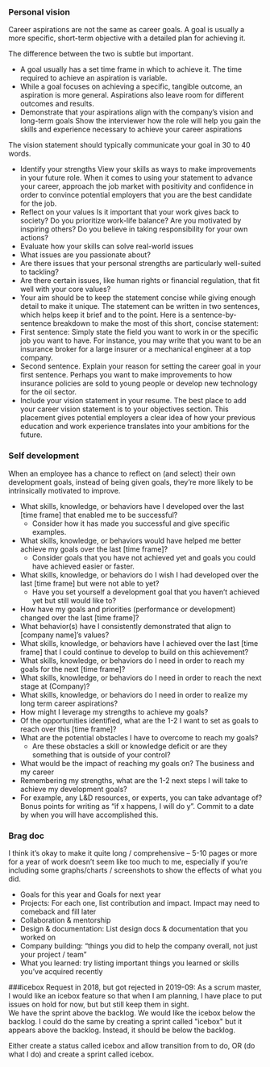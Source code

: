 ### Personal vision

Career aspirations are not the same as career goals. A goal is usually a more specific, short-term objective with a detailed plan for achieving it.

The difference between the two is subtle but important. 
* A goal usually has a set time frame in which to achieve it. The time required to achieve an aspiration is variable.
* While a goal focuses on achieving a specific, tangible outcome, an aspiration is more general. Aspirations also leave room for different outcomes and results.
* Demonstrate that your aspirations align with the company’s vision and long-term goals
Show the interviewer how the role will help you gain the skills and experience necessary to achieve your career aspirations

The vision statement should typically communicate your goal in 30 to 40 words. 

* Identify your strengths
View your skills as ways to make improvements in your future role. When it comes to using your statement to advance your career, approach the job market with positivity and confidence in order to convince potential employers that you are the best candidate for the job.
* Reflect on your values 
Is it important that your work gives back to society?
Do you prioritize work-life balance?
Are you motivated by inspiring others?
Do you believe in taking responsibility for your own actions?
* Evaluate how your skills can solve real-world issues
 * What issues are you passionate about?
 * Are there issues that your personal strengths are particularly well-suited to tackling?
 * Are there certain issues, like human rights or financial regulation, that fit well with your core values?
* Your aim should be to keep the statement concise while giving enough detail to make it unique. The statement can be written in two sentences, which helps keep it brief and to the point. Here is a sentence-by-sentence breakdown to make the most of this short, concise statement:
 * First sentence: Simply state the field you want to work in or the specific job you want to have. For instance, you may write that you want to be an insurance broker for a large insurer or a mechanical engineer at a top company.
 * Second sentence. Explain your reason for setting the career goal in your first sentence. Perhaps you want to make improvements to how insurance policies are sold to young people or develop new technology for the oil sector.
* Include your vision statement in your resume. The best place to add your career vision statement is to your objectives section. This placement gives potential employers a clear idea of how your previous education and work experience translates into your ambitions for the future.



### Self development

When an employee has a chance to reflect on (and select) their own development goals, instead of being given goals, they’re more likely to be intrinsically motivated to improve. 
* What skills, knowledge, or behaviors have I developed over the last [time frame] that enabled me to be successful?
  * Consider how it has made you successful and give specific examples.
* What skills, knowledge, or behaviors would have helped me better achieve my goals over the last [time frame]?
  * Consider goals that you have not achieved yet and goals you could have achieved easier or faster.
* What skills, knowledge, or behaviors do I wish I had developed over the last [time frame] but were not able to yet?
  * Have you set yourself a development goal that you haven’t achieved yet but still would like to?
* How have my goals and priorities (performance or development) changed over the last [time frame]?
* What behavior(s) have I consistently demonstrated that align to [company name]’s values?
* What skills, knowledge, or behaviors have I achieved over the last [time frame] that I could continue to develop to build on this achievement?
* What skills, knowledge, or behaviors do I need in order to reach my goals for the next [time frame]?
* What skills, knowledge, or behaviors do I need in order to reach the next stage at (Company)?
* What skills, knowledge, or behaviors do I need in order to realize my long term career aspirations?
* How might I leverage my strengths to achieve my goals?
* Of the opportunities identified, what are the 1-2 I want to set as goals to reach over this [time frame]? 
* What are the potential obstacles I have to overcome to reach my goals?
  * Are these obstacles a skill or knowledge deficit or are they something that is outside of your control?
* What would be the impact of reaching my goals on? The business and my career
* Remembering my strengths, what are the 1-2 next steps I will take to achieve my development goals?
 * For example, any L&D resources, or experts, you can take advantage of? Bonus points for writing as “if x happens, I will do y”. Commit to a date by when you will have accomplished this.

### Brag doc

I think it’s okay to make it quite long / comprehensive – 5-10 pages or more for a year of work doesn’t seem like too much to me, especially if you’re including some graphs/charts / screenshots to show the effects of what you did.

* Goals for this year and Goals for next year
* Projects: For each one, list contribution and impact. Impact may need to comeback and fill later
* Collaboration & mentorship
* Design & documentation: List design docs & documentation that you worked on
* Company building: “things you did to help the company overall, not just your project / team”
* What you learned: try listing important things you learned or skills you’ve acquired recently



###icebox
Request in 2018, but got rejected in 2019-09:
As a scrum master, I would like an icebox feature so that when I am planning, I have place to put issues on hold for now, but but still keep them in sight.  
We have the sprint above the backlog.  We would like the icebox below the backlog.  I could do the same by creating a sprint called "icebox" but it appears above the backlog.  Instead, it should be below the backlog.  

Either create a status called icebox and allow transition from to do, OR (do what I do) and create a sprint called icebox.


